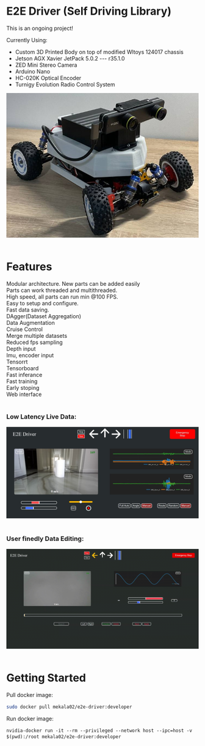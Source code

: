 # E2E Driver (Self Driving Library)
This is an ongoing project!</br>

Currently Using:
* Custom 3D Printed Body on top of modified Wltoys 124017 chassis</br>
* Jetson AGX Xavier JetPack 5.0.2 --- r35.1.0</br>
* ZED Mini Stereo Camera</br>
* Arduino Nano</br>
* HC-020K Optical Encoder</br>
* Turnigy Evolution Radio Control System</br>

<img src="https://github.com/Mekala02/e2e-driver/blob/main/docs/car_1.jpg" title="Web_Interface" alt="Web_Interface"/>&nbsp;

<h1>Features</h1>
Modular architecture. New parts can be added easily<br/>
Parts can work threaded and multithreaded.<br/>
High speed, all parts can run min @100 FPS.<br/>
Easy to setup and configure.<br/>
Fast data saving.<br/>
DAgger(Dataset Aggregation)<br/>
Data Augmentation<br/>
Cruise Control<br/>
Merge multiple datasets<br/>
Reduced fps sampling<br/>
Depth input<br/>
Imu, encoder input<br/>
Tensorrt<br/>
Tensorboard<br/>
Fast inferance<br/>
Fast training<br/>
Early stoping<br/>
Web interface<br/>
<br/>
<h3>Low Latency Live Data:</h3>
<img src="https://github.com/Mekala02/e2e-driver/blob/main/docs/16.jpg" title="Web_Interface" alt="Web_Interface"/>&nbsp;

<h3>User finedly Data Editing:</h3>
<img src="https://github.com/Mekala02/e2e-driver/blob/main/docs/data_edit_web_interface.gif" title="Data_Edit_Web_Interface" alt="Data_Edit_Web_Interface"/>&nbsp;

<h1>Getting Started</h1>

Pull docker image:
```bash
sudo docker pull mekala02/e2e-driver:developer
```
Run docker image:
```
nvidia-docker run -it --rm --privileged --network host --ipc=host -v $(pwd):/root mekala02/e2e-driver:developer
```

